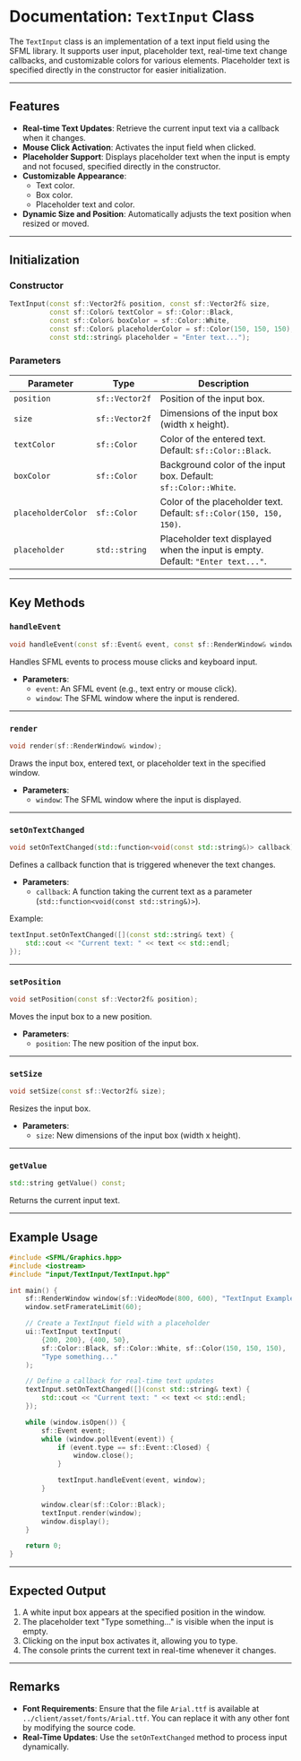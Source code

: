 # Documentation: `TextInput` Class

The `TextInput` class is an implementation of a text input field using the SFML library. It supports user input, placeholder text, real-time text change callbacks, and customizable colors for various elements. Placeholder text is specified directly in the constructor for easier initialization.

---

## Features

- **Real-time Text Updates**: Retrieve the current input text via a callback when it changes.
- **Mouse Click Activation**: Activates the input field when clicked.
- **Placeholder Support**: Displays placeholder text when the input is empty and not focused, specified directly in the constructor.
- **Customizable Appearance**:
  - Text color.
  - Box color.
  - Placeholder text and color.
- **Dynamic Size and Position**: Automatically adjusts the text position when resized or moved.

---

## Initialization

### Constructor

```cpp
TextInput(const sf::Vector2f& position, const sf::Vector2f& size, 
          const sf::Color& textColor = sf::Color::Black,
          const sf::Color& boxColor = sf::Color::White,
          const sf::Color& placeholderColor = sf::Color(150, 150, 150),
          const std::string& placeholder = "Enter text...");
```

### Parameters

| Parameter          | Type            | Description                                                       |
|---------------------|-----------------|-------------------------------------------------------------------|
| `position`          | `sf::Vector2f` | Position of the input box.                                       |
| `size`              | `sf::Vector2f` | Dimensions of the input box (width x height).                    |
| `textColor`         | `sf::Color`    | Color of the entered text. Default: `sf::Color::Black`.          |
| `boxColor`          | `sf::Color`    | Background color of the input box. Default: `sf::Color::White`.  |
| `placeholderColor`  | `sf::Color`    | Color of the placeholder text. Default: `sf::Color(150, 150, 150)`.|
| `placeholder`       | `std::string`  | Placeholder text displayed when the input is empty. Default: `"Enter text..."`. |

---

## Key Methods

### `handleEvent`

```cpp
void handleEvent(const sf::Event& event, const sf::RenderWindow& window);
```

Handles SFML events to process mouse clicks and keyboard input.

- **Parameters**:
  - `event`: An SFML event (e.g., text entry or mouse click).
  - `window`: The SFML window where the input is rendered.

---

### `render`

```cpp
void render(sf::RenderWindow& window);
```

Draws the input box, entered text, or placeholder text in the specified window.

- **Parameters**:
  - `window`: The SFML window where the input is displayed.

---

### `setOnTextChanged`

```cpp
void setOnTextChanged(std::function<void(const std::string&)> callback);
```

Defines a callback function that is triggered whenever the text changes.

- **Parameters**:
  - `callback`: A function taking the current text as a parameter (`std::function<void(const std::string&)>`).

Example:

```cpp
textInput.setOnTextChanged([](const std::string& text) {
    std::cout << "Current text: " << text << std::endl;
});
```

---

### `setPosition`

```cpp
void setPosition(const sf::Vector2f& position);
```

Moves the input box to a new position.

- **Parameters**:
  - `position`: The new position of the input box.

---

### `setSize`

```cpp
void setSize(const sf::Vector2f& size);
```

Resizes the input box.

- **Parameters**:
  - `size`: New dimensions of the input box (width x height).

---

### `getValue`

```cpp
std::string getValue() const;
```

Returns the current input text.

---

## Example Usage

```cpp
#include <SFML/Graphics.hpp>
#include <iostream>
#include "input/TextInput/TextInput.hpp"

int main() {
    sf::RenderWindow window(sf::VideoMode(800, 600), "TextInput Example");
    window.setFramerateLimit(60);

    // Create a TextInput field with a placeholder
    ui::TextInput textInput(
        {200, 200}, {400, 50}, 
        sf::Color::Black, sf::Color::White, sf::Color(150, 150, 150), 
        "Type something..."
    );

    // Define a callback for real-time text updates
    textInput.setOnTextChanged([](const std::string& text) {
        std::cout << "Current text: " << text << std::endl;
    });

    while (window.isOpen()) {
        sf::Event event;
        while (window.pollEvent(event)) {
            if (event.type == sf::Event::Closed) {
                window.close();
            }

            textInput.handleEvent(event, window);
        }

        window.clear(sf::Color::Black);
        textInput.render(window);
        window.display();
    }

    return 0;
}
```

---

## Expected Output

1. A white input box appears at the specified position in the window.
2. The placeholder text "Type something..." is visible when the input is empty.
3. Clicking on the input box activates it, allowing you to type.
4. The console prints the current text in real-time whenever it changes.

---

## Remarks

- **Font Requirements**: Ensure that the file `Arial.ttf` is available at `../client/asset/fonts/Arial.ttf`. You can replace it with any other font by modifying the source code.
- **Real-Time Updates**: Use the `setOnTextChanged` method to process input dynamically.
